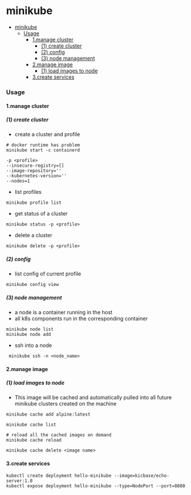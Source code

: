 # minikube


<!-- @import "[TOC]" {cmd="toc" depthFrom=1 depthTo=6 orderedList=false} -->

<!-- code_chunk_output -->

- [minikube](#minikube)
    - [Usage](#usage)
      - [1.manage cluster](#1manage-cluster)
        - [(1) create cluster](#1-create-cluster)
        - [(2) config](#2-config)
        - [(3) node management](#3-node-management)
      - [2.manage image](#2manage-image)
        - [(1) load images to node](#1-load-images-to-node)
      - [3.create services](#3create-services)

<!-- /code_chunk_output -->


### Usage

#### 1.manage cluster

##### (1) create cluster
* create a cluster and profile
```shell
# docker runtime has problem
minikube start -c containerd 

-p <profile>
--insecure-registry=[]
--image-repository=''
--kubernetes-version=''
--nodes=1
```

* list profiles
```shell
minikube profile list
```

* get status of a cluster
```shell
minikube status -p <profile>
```

* delete a cluster
```shell
minikube delete -p <profile>
```

##### (2) config
* list config of current profile
```shell
minikube config view
```

##### (3) node management
* a node is a container running in the host
* all k8s components run in the corresponding container 

```shell
minikube node list
minikube node add
```

* ssh into a node
```shell
 minikube ssh -n <node_name>
```

#### 2.manage image

##### (1) load images to node
* This image will be cached and automatically pulled into all future minikube clusters created on the machine
```shell
minikube cache add alpine:latest

minikube cache list

# reload all the cached images on demand
minikube cache reload

minikube cache delete <image name>
```

#### 3.create services
```shell
kubectl create deployment hello-minikube --image=kicbase/echo-server:1.0
kubectl expose deployment hello-minikube --type=NodePort --port=8080
```